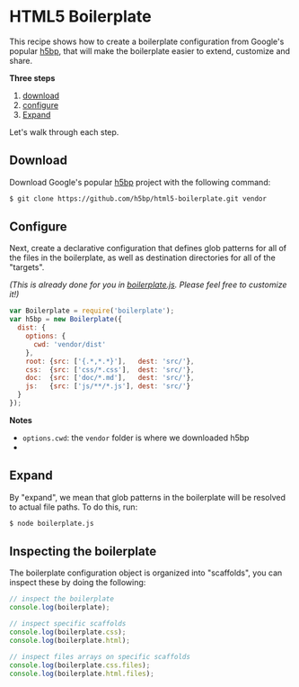 # HTML5 Boilerplate

This recipe shows how to create a boilerplate configuration from Google's popular [h5bp][], that will make the boilerplate easier to extend, customize and share.

**Three steps**

1. [download](#download)
1. [configure](#configure)
1. [Expand](#expand)

Let's walk through each step.

## Download

Download Google's popular [h5bp](https://github.com/h5bp/html5-boilerplate) project with the following command:

```sh
$ git clone https://github.com/h5bp/html5-boilerplate.git vendor
```

## Configure

Next, create a declarative configuration that defines glob patterns for all of the files in the boilerplate, as well as destination directories for all of the "targets".

_(This is already done for you in [boilerplate.js](./boilerplate.js). Please feel free to customize it!)_

```js
var Boilerplate = require('boilerplate');
var h5bp = new Boilerplate({
  dist: {
    options: {
      cwd: 'vendor/dist'
    },
    root: {src: ['{.*,*.*}'],   dest: 'src/'},
    css:  {src: ['css/*.css'],  dest: 'src/'},
    doc:  {src: ['doc/*.md'],   dest: 'src/'},
    js:   {src: ['js/**/*.js'], dest: 'src/'}
  }
});
```

**Notes**

- `options.cwd`: the `vendor` folder is where we downloaded h5bp
-

## Expand

By "expand", we mean that glob patterns in the boilerplate will be resolved to actual file paths. To do this, run:

```sh
$ node boilerplate.js
```

## Inspecting the boilerplate

The boilerplate configuration object is organized into "scaffolds", you can inspect these by doing the following:

```js
// inspect the boilerplate
console.log(boilerplate);

// inspect specific scaffolds
console.log(boilerplate.css);
console.log(boilerplate.html);

// inspect files arrays on specific scaffolds
console.log(boilerplate.css.files);
console.log(boilerplate.html.files);
```

[h5bp]: https://github.com/h5bp/html5-boilerplate
